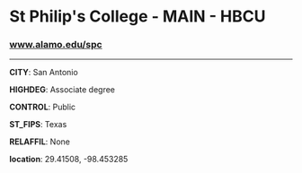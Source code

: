# St Philip's College - MAIN - HBCU
### www.alamo.edu/spc
---
**CITY**: San Antonio

**HIGHDEG**: Associate degree

**CONTROL**: Public

**ST_FIPS**: Texas

**RELAFFIL**: None

**location**: 29.41508, -98.453285